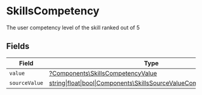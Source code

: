# SkillsCompetency

The user competency level of the skill ranked out of 5


## Fields

| Field                                                                                                                          | Type                                                                                                                           | Required                                                                                                                       | Description                                                                                                                    |
| ------------------------------------------------------------------------------------------------------------------------------ | ------------------------------------------------------------------------------------------------------------------------------ | ------------------------------------------------------------------------------------------------------------------------------ | ------------------------------------------------------------------------------------------------------------------------------ |
| `value`                                                                                                                        | [?Components\SkillsCompetencyValue](../../Models/Components/SkillsCompetencyValue.md)                                          | :heavy_minus_sign:                                                                                                             | N/A                                                                                                                            |
| `sourceValue`                                                                                                                  | [string\|float\|bool\|Components\SkillsSourceValueCompetency4\|array\|null](../../Models/Components/SkillsCompetencySourceValue.md) | :heavy_minus_sign:                                                                                                             | N/A                                                                                                                            |